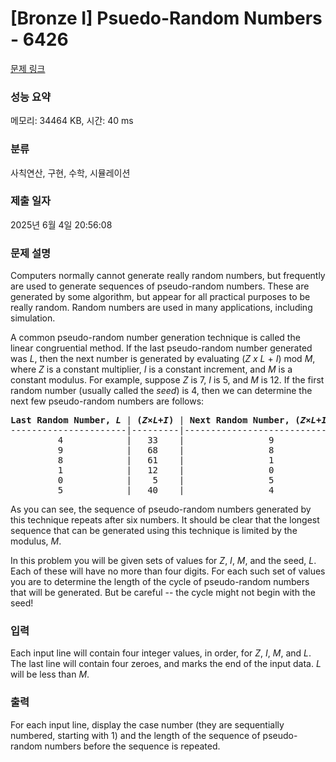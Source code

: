 # [Bronze I] Psuedo-Random Numbers - 6426 

[문제 링크](https://www.acmicpc.net/problem/6426) 

### 성능 요약

메모리: 34464 KB, 시간: 40 ms

### 분류

사칙연산, 구현, 수학, 시뮬레이션

### 제출 일자

2025년 6월 4일 20:56:08

### 문제 설명

<p>Computers normally cannot generate really random numbers, but frequently are used to generate sequences of pseudo-random numbers. These are generated by some algorithm, but appear for all practical purposes to be really random. Random numbers are used in many applications, including simulation.</p>

<p>A common pseudo-random number generation technique is called the linear congruential method. If the last pseudo-random number generated was <em>L</em>, then the next number is generated by evaluating (<em>Z</em> <em>x L</em> + <em>I</em>) mod <em>M</em>, where <em>Z</em> is a constant multiplier, <em>I</em> is a constant increment, and <em>M</em> is a constant modulus. For example, suppose <em>Z</em> is 7, <em>I</em> is 5, and <em>M</em> is 12. If the first random number (usually called the <em>seed</em>) is 4, then we can determine the next few pseudo-random numbers are follows:</p>

<pre><strong>Last Random Number, <em>L</em></strong> | <strong>(<em>Z</em>×<em>L</em>+<em>I</em>)</strong> | <strong>Next Random Number, (<em>Z</em>×<em>L</em>+<em>I</em>) mod <em>M</em></strong>
----------------------|---------|----------------------------------
         4            |   33    |                9
         9            |   68    |                8
         8            |   61    |                1
         1            |   12    |                0
         0            |    5    |                5
         5            |   40    |                4
</pre>

<p>As you can see, the sequence of pseudo-random numbers generated by this technique repeats after six numbers. It should be clear that the longest sequence that can be generated using this technique is limited by the modulus, <em>M</em>.</p>

<p>In this problem you will be given sets of values for <em>Z</em>, <em>I</em>, <em>M</em>, and the seed, <em>L</em>. Each of these will have no more than four digits. For each such set of values you are to determine the length of the cycle of pseudo-random numbers that will be generated. But be careful -- the cycle might not begin with the seed!</p>

### 입력 

 <p>Each input line will contain four integer values, in order, for <em>Z</em>, <em>I</em>, <em>M</em>, and <em>L</em>. The last line will contain four zeroes, and marks the end of the input data. <em>L</em> will be less than <em>M</em>.</p>

### 출력 

 <p>For each input line, display the case number (they are sequentially numbered, starting with 1) and the length of the sequence of pseudo-random numbers before the sequence is repeated.</p>

